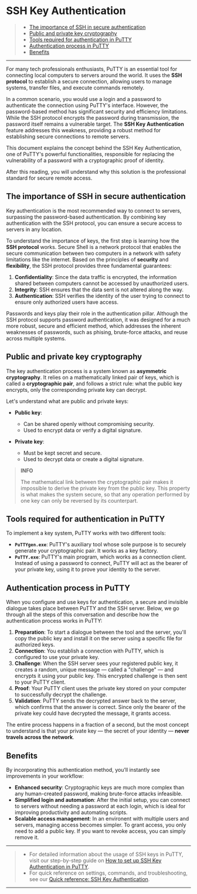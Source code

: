 # SSH Key Authentication

> * [The importance of SSH in secure authentication](#the-importance-of-ssh-in-secure-authentication)
> * [Public and private key cryptography](#public-and-private-key-cryptography)
> * [Tools required for authentication in PuTTY](#tools-required-for-authentication-in-putty)
> * [Authentication process in PuTTY](#authentication-process-in-putty)
> * [Benefits](#benefits)

---

For many tech professionals enthusiasts, PuTTY is an essential tool for connecting local computers to servers around the world. It uses the **SSH protocol** to establish a secure connection, allowing users to manage systems, transfer files, and execute commands remotely. 

In a common scenario, you would use a login and a password to authenticate the connection using PuTTY's interface. However, the password-based method has significant security and efficiency limitations. While the SSH protocol encrypts the password during transmission, the password itself remains a vulnerable target. The **SSH Key Authentication** feature addresses this weakness, providing a robust method for establishing secure connections to remote servers.

This document explains the concept behind the SSH Key Authentication, one of PuTTY's powerful functionalities, responsible for replacing the vulnerability of a password with a cryptographic proof of identity. 

After this reading, you will understand why this solution is the professional standard for secure remote access.

## The importance of SSH in secure authentication

Key authentication is the most recommended way to connect to servers, surpassing the password-based authentication. By combining key authentication with the SSH protocol, you can ensure a secure access to servers in any location. 

To understand the importance of keys, the first step is learning how the **SSH protocol** works. Secure Shell is a network protocol that enables the secure communication between two computers in a network with safety limitations like the internet. Based on the principles of **security** and **flexibility**, the SSH protocol provides three fundamental guarantees:

1. **Confidentiality**: Since the data traffic is encrypted, the information shared between computers cannot be accessed by unauthorized users.
2. **Integrity**: SSH ensures that the data sent is not altered along the way.
3. **Authentication**: SSH verifies the identity of the user trying to connect to ensure only authorized users have access.

Passwords and keys play their role in the authentication pillar. Although the SSH protocol supports password authentication, it was designed for a much more robust, secure and efficient method, which addresses the inherent weaknesses of passwords, such as phising, brute-force attacks, and reuse across multiple systems.

## Public and private key cryptography

The key authentication process is a system known as **asymmetric cryptography**. It relies on a mathematically linked pair of keys, which is called a **cryptographic pair**, and follows a strict rule: what the public key encrypts, only the corresponding private key can decrypt.

Let's understand what are public and private keys:

* **Public key**:
    * Can be shared openly without compromising security.
    * Used to encrypt data or verify a digital signature.

* **Private key**: 
    * Must be kept secret and secure.
    * Used to decrypt data or create a digital signature.

> **INFO**
> 
> The mathematical link between the cryptographic pair makes it impossible to derive the private key from the public key. This property is what makes the system secure, so that any operation performed by one key can only be reversed by its counterpart.

## Tools required for authentication in PuTTY

To implement a key system, PuTTY works with two different tools:

* **`PuTTYgen.exe`**: PuTTY's auxiliary tool whose sole purpose is to securely generate your cryptographic pair. It works as a key factory.
* **`PuTTY.exe`**: PuTTY's main program, which works as a connection client. Instead of using a password to connect, PuTTY will act as the bearer of your private key, using it to prove your identity to the server.

## Authentication process in PuTTY

When you configure and use keys for authentication, a secure and invisible dialogue takes place between PuTTY and the SSH server. Below, we go through all the steps of this conversation and describe how the authentication process works in PuTTY:

1. **Preparation**: To start a dialogue between the tool and the server, you'll copy the public key and install it on the server using a specific file for authorized keys.
2. **Connection**: You establish a connection with PuTTY, which is configured to use your private key.
3. **Challenge**: When the SSH server sees your registered public key, it creates a random, unique message — called a "challenge" — and encrypts it using your public key. This encrypted challenge is then sent to your PuTTY client.
4. **Proof**: Your PuTTY client uses the private key stored on your computer to successfully decrypt the challenge.
5. **Validation**: PuTTY sends the decrypted answer back to the server, which confirms that the answer is correct. Since only the bearer of the private key could have decrypted the message, it grants access.

The entire process happens in a fraction of a second, but the most concept to understand is that your private key — the secret of your identity — **never travels across the network**.

## Benefits

By incorporating this authentication method, you’ll instantly see improvements in your workflow:

* **Enhanced security**: Cryptographic keys are much more complex than any human-created password, making brute-force attacks infeasible.
* **Simplified login and automation**: After the initial setup, you can connect to servers without needing a password at each login, which is ideal for improving productivity and automating scripts.
* **Scalable access management**: In an environent with multiple users and servers, managing access becomes simpler. To grant access, you only need to add a public key. If you want to revoke access, you can simply remove it.

---

> * For detailed information about the usage of SSH keys in PuTTY, visit our step-by-step guide on [How to set up SSH Key Authentication in PuTTY](tutorial.md).
> * For quick reference on settings, commands, and troubleshooting, see our [Quick reference: SSH Key Authentication](reference.md).

---